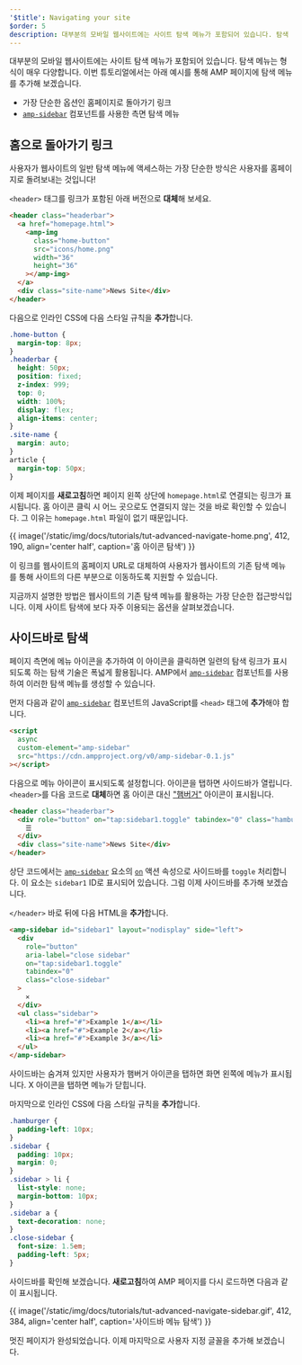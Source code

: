```yaml
---
'$title': Navigating your site
$order: 5
description: 대부분의 모바일 웹사이트에는 사이트 탐색 메뉴가 포함되어 있습니다. 탐색 메뉴는 형식이 매우 다양합니다. 이번 튜토리얼에서는 아래 예시를 통해...
---
```


대부분의 모바일 웹사이트에는 사이트 탐색 메뉴가 포함되어 있습니다. 탐색 메뉴는 형식이 매우 다양합니다. 이번 튜토리얼에서는 아래 예시를 통해 AMP 페이지에 탐색 메뉴를 추가해 보겠습니다.

- 가장 단순한 옵션인 홈페이지로 돌아가기 링크
- [`amp-sidebar`](../../../../documentation/components/reference/amp-sidebar.md) 컴포넌트를 사용한 측면 탐색 메뉴

## 홈으로 돌아가기 링크

사용자가 웹사이트의 일반 탐색 메뉴에 액세스하는 가장 단순한 방식은 사용자를 홈페이지로 돌려보내는 것입니다!

`<header>` 태그를 링크가 포함된 아래 버전으로 **대체**해 보세요.

```html
<header class="headerbar">
  <a href="homepage.html">
    <amp-img
      class="home-button"
      src="icons/home.png"
      width="36"
      height="36"
    ></amp-img>
  </a>
  <div class="site-name">News Site</div>
</header>
```

다음으로 인라인 CSS에 다음 스타일 규칙을 **추가**합니다.

```css
.home-button {
  margin-top: 8px;
}
.headerbar {
  height: 50px;
  position: fixed;
  z-index: 999;
  top: 0;
  width: 100%;
  display: flex;
  align-items: center;
}
.site-name {
  margin: auto;
}
article {
  margin-top: 50px;
}
```

이제 페이지를 **새로고침**하면 페이지 왼쪽 상단에 `homepage.html`로 연결되는 링크가 표시됩니다. 홈 아이콘 클릭 시 어느 곳으로도 연결되지 않는 것을 바로 확인할 수 있습니다. 그 이유는 `homepage.html` 파일이 없기 때문입니다.

{{ image('/static/img/docs/tutorials/tut-advanced-navigate-home.png', 412, 190, align='center half', caption='홈 아이콘 탐색') }}

이 링크를 웹사이트의 홈페이지 URL로 대체하여 사용자가 웹사이트의 기존 탐색 메뉴를 통해 사이트의 다른 부분으로 이동하도록 지원할 수 있습니다.

지금까지 설명한 방법은 웹사이트의 기존 탐색 메뉴를 활용하는 가장 단순한 접근방식입니다. 이제 사이트 탐색에 보다 자주 이용되는 옵션을 살펴보겠습니다.

## 사이드바로 탐색

페이지 측면에 메뉴 아이콘을 추가하여 이 아이콘을 클릭하면 일련의 탐색 링크가 표시되도록 하는 탐색 기술은 폭넓게 활용됩니다. AMP에서 [`amp-sidebar`](../../../../documentation/components/reference/amp-sidebar.md) 컴포넌트를 사용하여 이러한 탐색 메뉴를 생성할 수 있습니다.

먼저 다음과 같이 [`amp-sidebar`](../../../../documentation/components/reference/amp-sidebar.md) 컴포넌트의 JavaScript를 `<head>` 태그에 **추가**해야 합니다.

```html
<script
  async
  custom-element="amp-sidebar"
  src="https://cdn.ampproject.org/v0/amp-sidebar-0.1.js"
></script>
```

다음으로 메뉴 아이콘이 표시되도록 설정합니다. 아이콘을 탭하면 사이드바가 열립니다. `<header>`를 다음 코드로 **대체**하면 홈 아이콘 대신 ["햄버거"](https://en.wikipedia.org/wiki/Hamburger_button) 아이콘이 표시됩니다.

```html
<header class="headerbar">
  <div role="button" on="tap:sidebar1.toggle" tabindex="0" class="hamburger">
    ☰
  </div>
  <div class="site-name">News Site</div>
</header>
```

상단 코드에서는 [`amp-sidebar`](../../../../documentation/components/reference/amp-sidebar.md) 요소의 [`on`](https://github.com/ampproject/amphtml/blob/main/docs/spec/amp-actions-and-events.md) 액션 속성으로 사이드바를 `toggle` 처리합니다. 이 요소는 `sidebar1` ID로 표시되어 있습니다. 그럼 이제 사이드바를 추가해 보겠습니다.

`</header>` 바로 뒤에 다음 HTML을 **추가**합니다.

```html
<amp-sidebar id="sidebar1" layout="nodisplay" side="left">
  <div
    role="button"
    aria-label="close sidebar"
    on="tap:sidebar1.toggle"
    tabindex="0"
    class="close-sidebar"
  >
    ✕
  </div>
  <ul class="sidebar">
    <li><a href="#">Example 1</a></li>
    <li><a href="#">Example 2</a></li>
    <li><a href="#">Example 3</a></li>
  </ul>
</amp-sidebar>
```

사이드바는 숨겨져 있지만 사용자가 햄버거 아이콘을 탭하면 화면 왼쪽에 메뉴가 표시됩니다. X 아이콘을 탭하면 메뉴가 닫힙니다.

마지막으로 인라인 CSS에 다음 스타일 규칙을 **추가**합니다.

```css
.hamburger {
  padding-left: 10px;
}
.sidebar {
  padding: 10px;
  margin: 0;
}
.sidebar > li {
  list-style: none;
  margin-bottom: 10px;
}
.sidebar a {
  text-decoration: none;
}
.close-sidebar {
  font-size: 1.5em;
  padding-left: 5px;
}
```

사이드바를 확인해 보겠습니다. **새로고침**하여 AMP 페이지를 다시 로드하면 다음과 같이 표시됩니다.

{{ image('/static/img/docs/tutorials/tut-advanced-navigate-sidebar.gif', 412, 384, align='center half', caption='사이드바 메뉴 탐색') }}

멋진 페이지가 완성되었습니다. 이제 마지막으로 사용자 지정 글꼴을 추가해 보겠습니다.
